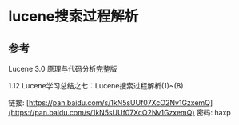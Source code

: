 # lucene搜索过程解析

## 参考

Lucene 3.0 原理与代码分析完整版

1.12 Lucene学习总结之七：Lucene搜索过程解析\(1\)~\(8\)

链接: [https://pan.baidu.com/s/1kN5sUUf07XcO2Nv1GzxemQ](https://pan.baidu.com/s/1kN5sUUf07XcO2Nv1GzxemQ) 密码: haxp

